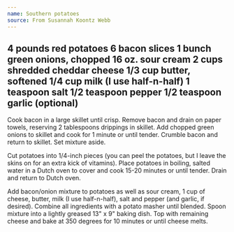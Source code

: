 ```yaml
---
name: Southern potatoes
source: From Susannah Koontz Webb
---
```

4 pounds red potatoes
6 bacon slices
1 bunch green onions, chopped
16 oz. sour cream
2 cups shredded cheddar cheese
1/3 cup butter, softened
1/4 cup milk (I use half-n-half)
1 teaspoon salt
1/2 teaspoon pepper
1/2 teaspoon garlic (optional)
---
Cook bacon in a large skillet until crisp.  Remove bacon and drain on paper towels, reserving 2 tablespoons drippings in skillet.  Add chopped green onions to skillet and cook for 1 minute or until tender.  Crumble  bacon and return to skillet.  Set mixture aside.
 
Cut potatoes into 1/4-inch pieces (you can peel the potatoes, but I leave the skins on for an extra kick of vitamins).  Place potatoes in boiling, salted water in a Dutch oven to cover and cook 15-20 minutes or until tender.  Drain and return to Dutch oven.
 
Add bacon/onion mixture to potatoes as well as sour cream, 1 cup of cheese, butter, milk (I use half-n-half), salt and pepper (and garlic, if desired).  Combine all ingredients with a potato masher until blended.  Spoon mixture into a lightly greased 13" x 9" baking dish.  Top with remaining cheese and bake at 350 degrees for 10 minutes or until cheese melts.

